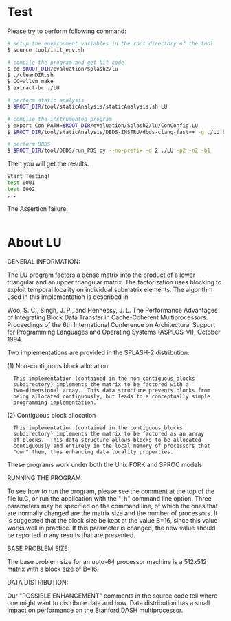 # Test

Please try to perform following command:

```sh
# setup the environment variables in the root directory of the tool
$ source tool/init_env.sh

# compile the program and get bit code
$ cd $ROOT_DIR/evaluation/Splash2/lu
$ ./cleanDIR.sh
$ CC=wllvm make
$ extract-bc ./LU

# perform static analysis
$ $ROOT_DIR/tool/staticAnalysis/staticAnalysis.sh LU

# complie the instrumented program
$ export Con_PATH=$ROOT_DIR/evaluation/Splash2/lu/ConConfig.LU
$ $ROOT_DIR/tool/staticAnalysis/DBDS-INSTRU/dbds-clang-fast++ -g ./LU.bc -o LU -lpthread -ldl

# perform DBDS
$ $ROOT_DIR/tool/DBDS/run_PDS.py --no-prefix -d 2 ./LU -p2 -n2 -b1
```

Then you will get the results.

```sh
Start Testing!
test 0001
test 0002
...
```

The Assertion failure:

```sh
```

# About LU

GENERAL INFORMATION:

The LU program factors a dense matrix into the product of a lower 
triangular and an upper triangular matrix.  The factorization uses
blocking to exploit temporal locality on individual submatrix elements.
The algorithm used in this implementation is described in 

Woo, S. C., Singh, J. P., and Hennessy, J. L.  The Performance Advantages 
     of Integrating Block Data Transfer in Cache-Coherent Multiprocessors.
     Proceedings of the 6th International Conference on Architectural
     Support for Programming Languages and Operating Systems (ASPLOS-VI),
     October 1994.

Two implementations are provided in the SPLASH-2 distribution:

  (1) Non-contiguous block allocation

      This implementation (contained in the non_contiguous_blocks 
      subdirectory) implements the matrix to be factored with a 
      two-dimensional array.  This data structure prevents blocks from 
      being allocated contiguously, but leads to a conceptually simple
      programming implementation.

  (2) Contiguous block allocation

      This implementation (contained in the contiguous_blocks 
      subdirectory) implements the matrix to be factored as an array
      of blocks.  This data structure allows blocks to be allocated 
      contiguously and entirely in the local memory of processors that
      "own" them, thus enhancing data locality properties.

These programs work under both the Unix FORK and SPROC models.

RUNNING THE PROGRAM:

To see how to run the program, please see the comment at the top of the
file lu.C, or run the application with the "-h" command line option.
Three parameters may be specified on the command line, of which the 
ones that are normally changed are the matrix size and the number of 
processors.  It is suggested that the block size be kept at the value
B=16, since this value works well in practice.  If this parameter is 
changed, the new value should be reported in any results that are 
presented.

BASE PROBLEM SIZE:

The base problem size for an upto-64 processor machine is a 512x512 matrix
with a block size of B=16.

DATA DISTRIBUTION:

Our "POSSIBLE ENHANCEMENT" comments in the source code tell where one
might want to distribute data and how.  Data distribution has a small 
impact on performance on the Stanford DASH multiprocessor.

